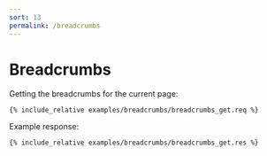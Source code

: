 ```yaml
---
sort: 13
permalink: /breadcrumbs
---
```


# Breadcrumbs

Getting the breadcrumbs for the current page:

```
{% include_relative examples/breadcrumbs/breadcrumbs_get.req %}
```

Example response:

```
{% include_relative examples/breadcrumbs/breadcrumbs_get.res %}
```
